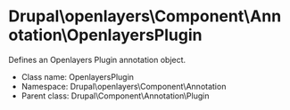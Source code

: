 Drupal\openlayers\Component\Annotation\OpenlayersPlugin
===============

Defines an Openlayers Plugin annotation object.




* Class name: OpenlayersPlugin
* Namespace: Drupal\openlayers\Component\Annotation
* Parent class: Drupal\Component\Annotation\Plugin








